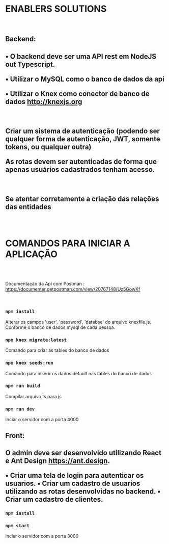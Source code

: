 
<h1> ENABLERS SOLUTIONS </h1>
 <br>

<h2>Backend:<h2/>
 
 
  •	O backend deve ser uma API rest em NodeJS out Typescript.

•	Utilizar o MySQL como o banco de dados da api

•	Utilizar o Knex como conector de banco de dados http://knexjs.org
 

<br>

<p
   Criar as rotas necessárias para um cadastro de usuários e clientes (CRUD completo).

  Criar um sistema de autenticação (podendo ser qualquer forma de autenticação, JWT, somente tokens, ou qualquer outra)

As rotas devem ser autenticadas de forma que apenas usuários cadastrados tenham acesso.
   ><p/>
   <br>
  
  
  <p>Se atentar corretamente a criação das relações das entidades</p><br>
 
<h1>COMANDOS PARA INICIAR A APLICAÇÃO</h1><br>
  <br>
 
 Documentação da Api com Postman : https://documenter.getpostman.com/view/20767148/Uz5GowKf
 
 
 <br>
  
 ### `npm install`

Alterar os campos 'user', 'password', 'databse' do arquivo knexfile.js. Conforme o banco de dados mysql de cada pessoa.

### `npx knex migrate:latest`

Comando para criar as tables do banco de dados
  
  ### `npx knex seeds:run`

Comando para inserir os dados default nas tables do banco de dados
  
  ### `npm run build`
  Compilar arquivo ts para js
  
  ### `npm run dev`
  Inciar o servidor com a porta 4000






  
  
  


<h2>Front:<h2/>

O admin deve ser desenvolvido utilizando React e Ant Design https://ant.design.

•	Criar uma tela de login para autenticar os usuarios.
•	Criar um cadastro de usuarios utilizando as rotas desenvolvidas no backend.
•	Criar um cadastro de clientes.
  
  
   ### `npm install`
  
  ### `npm start`
  Inciar o servidor com a porta 3000
  

